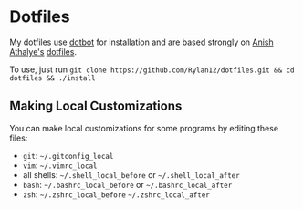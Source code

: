Dotfiles
========

My dotfiles use [dotbot][dotbot] for installation and are based strongly on [Anish Athalye's][anish] [dotfiles][anish-dotfiles].

To use, just run `git clone https://github.com/Rylan12/dotfiles.git && cd dotfiles && ./install`

Making Local Customizations
---------------------------

You can make local customizations for some programs by editing these files:

- `git`: `~/.gitconfig_local`
- `vim`: `~/.vimrc_local`
- all shells: `~/.shell_local_before` or `~/.shell_local_after`
- `bash`: `~/.bashrc_local_before` or `~/.bashrc_local_after`
- `zsh`: `~/.zshrc_local_before` `~/.zshrc_local_after`

[dotbot]: https://github.com/anishathalye/dotbot
[anish]: https://github.com/anishathalye
[anish-dotfiles]: https://github.com/anishathalye/dotfiles
